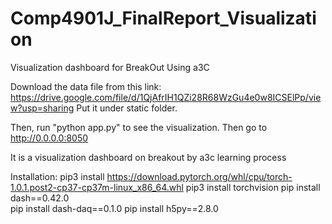 # Comp4901J_FinalReport_Visualization
Visualization dashboard for BreakOut Using a3C


Download the data file from this link: https://drive.google.com/file/d/1QjAfrIH1QZi28R68WzGu4e0w8ICSElPp/view?usp=sharing
Put it under static folder.



Then, run "python app.py" to see the visualization.
Then go to http://0.0.0.0:8050

It is a visualization dashboard on breakout by a3c learning process



Installation:
pip3 install https://download.pytorch.org/whl/cpu/torch-1.0.1.post2-cp37-cp37m-linux_x86_64.whl
pip3 install torchvision
pip install dash==0.42.0  
pip install dash-daq==0.1.0
pip install h5py==2.8.0
